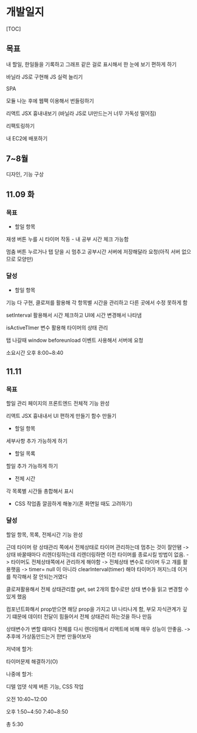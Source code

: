 # 개발일지

[TOC]

## 목표

내 할일, 한일들을 기록하고 그래프 같은 걸로 표시해서 한 눈에 보기 편하게 하기

바닐라 JS로 구현해 JS 실력 늘리기

SPA

모듈 나눈 후에 웹팩 이용해서 번들링하기

리액트 JSX 흉내내보기 (바닐라 JS로 UI만드는거 너무 가독성 떨어짐)

리팩토링하기

내 EC2에 배포하기



## 7~8월

디자인, 기능 구상



## 11.09 화

### 목표

- 할일 항목

재생 버튼 누를 시 타이머 작동 - 내 공부 시간 체크 가능함

멈춤 버튼 누르거나 탭 닫을 시 멈추고 공부시간 서버에 저장해달라 요청(아직 서버 없으므로 모양만)



### 달성

- 할일 항목

기능 다 구현, 클로져를 활용해 각 항목별 시간을 관리하고 다른 곳에서 수정 못하게 함

setInterval 활용해서 시간 체크하고 UI에 시간 변경해서 나타냄

isActiveTImer 변수 활용해 타이머의 상태 관리

탭 나갈때 window beforeunload 이벤트 사용해서 서버에 요청



소요시간 오후 8:00~8:40



## 11.11

### 목표

할일 관리 페이지의 프론트엔드 전체적 기능 완성

리액트 JSX 흉내내서 UI 편하게 만들기 함수 만들기

- 할일 항목

세부사항 추가 가능하게 하기

- 할일 목록

할일 추가 가능하게 하기

- 전체 시간

각 목록별 시간들 총합해서 표시

- CSS 작업좀 깔끔하게 해놓기(폰 화면일 때도 고려하기)



### 달성

할일 항목, 목록, 전체시간 기능 완성

근데 타이머 랑 상태관리 쪽에서 전체상태로 타이머 관리하는데 멈추는 것이 잘안됌 -> 상태 바꿀때마다 리렌더링하는데 리렌더링하면 이전 타이머를 종료시킬 방법이 없음. -> 타이머도 전체상태쪽에서 관리하게 해야함 -> 전체상태 변수로 타이머 두고 걔를 활용햇음 -> timer= null 이 아니라 clearInterval(timer) 해야 타이머가 꺼지느데 이거를 착각해서 잘 안되는거였다

클로져활용해서 전체 상태관리함 get, set 2개의 함수로만 상태 변수들 읽고 변경할 수 있게 했음

컴포넌트화해서 prop받으면 해당 prop을 가지고 UI 나타나게 함, 부모 자식관계가 깊기 떄문에 데이터 전달이 힘들어서 전체 상태관리 하는것을 하나 만듬

상태변수가 변할 떄마다 전체를 다시 렌더링해서 리액트에 비해 매우 성능이 안좋음. -> 추후에 가상돔만드는거 한번 만들어보자



저녁에 할거:

타이머문제 해결하기(O)



나중에 할거:

디텔 업뎃 삭제 버튼 기능, CSS 작업



오전 10:40~12:00

오후 1:50~4:50 7:40~8:50

총 5:30